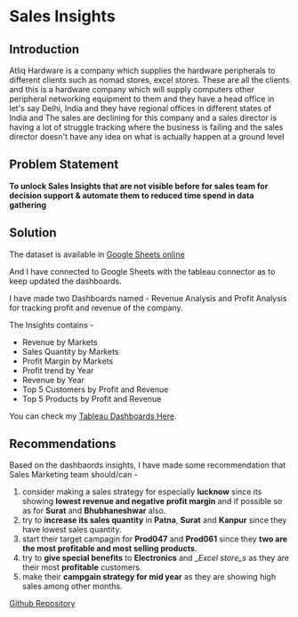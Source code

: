# Sales Insights

## Introduction

Atliq Hardware is a company which supplies the hardware peripherals to different clients such as nomad stores, excel stores. These are all
the clients and this is a hardware company which will supply computers other peripheral networking equipment to them and they have a head office in let's say
Delhi, India and they have regional offices in different states of India and
The sales are declining for this company and a sales director is having a lot of struggle tracking where the business is failing and the sales director doesn't
have any idea on what is actually happen at a ground level

## Problem Statement

__To unlock Sales Insights that are not visible before for sales team for decision support & automate them to reduced time spend in data gathering__

## Solution 

The dataset is available in [Google Sheets online](https://docs.google.com/spreadsheets/d/1OEJ83m_9Xp08FVnUjzSV7GLiS0iFzkOrRJ36liG-P-0/edit?usp=sharing) 

And I have connected to Google Sheets with the tableau connector as to keep updated the dashboards.

I have made two Dashboards named - Revenue Analysis and Profit Analysis for tracking profit and revenue of the company.

The Insights contains - 
- Revenue by Markets
- Sales Quantity by Markets
- Profit Margin by Markets
- Profit trend by Year
- Revenue by Year
- Top 5 Customers by Profit and Revenue
- Top 5 Products by Profit and Revenue

You can check my [Tableau Dashboards Here](https://public.tableau.com/views/SalesInsights_16255721241310/ProfitAnalysis?:language=en-US&:display_count=n&:origin=viz_share_link).


## Recommendations

Based on the dashbaords insights, I have made some recommendation that
Sales Marketing team should/can -
1. consider making a sales strategy for especially __lucknow__ since its showing __lowest revenue and negative profit margin__ and if possible so as for __Surat__ and __Bhubhaneshwar__ also.
2. try to __increase its sales quantity__ in __Patna__, __Surat__ and __Kanpur__ since they have lowest sales quantity.
3. start their target campagin for __Prod047__ and __Prod061__ since they __two are the most profitable and most selling products__.
4. try to __give special benefits__ to __Electronics__ and __Excel store_s_ as they are their most __profitable__ customers.
5. make their __campgain strategy for mid year__ as they are showing high sales among other months.




[Github Repository](https://github.com/IronStark007/Data-Analyst-Portfolio/tree/master/KPMG%20-%20Virtual%20Experience%20Program)
